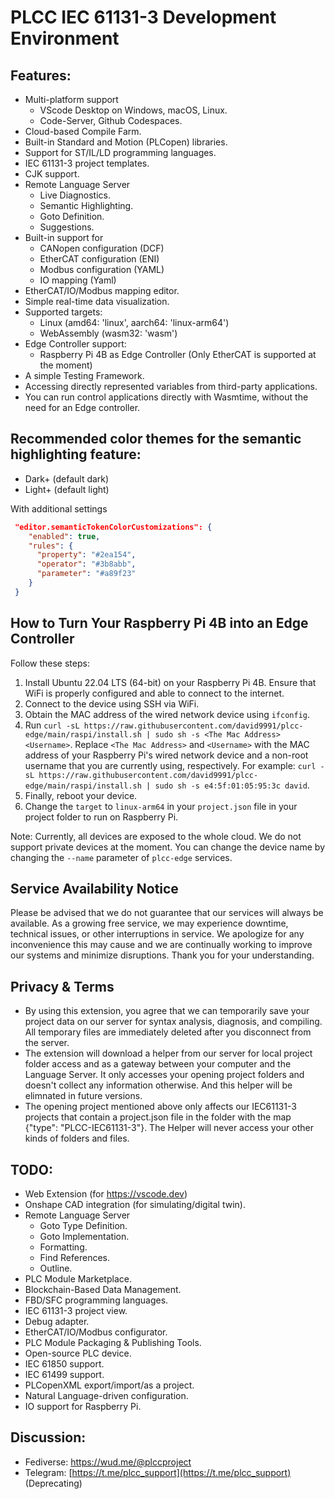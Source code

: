 # PLCC IEC 61131-3 Development Environment

## Features:
- Multi-platform support
  - VScode Desktop on Windows, macOS, Linux.
  - Code-Server, Github Codespaces.
- Cloud-based Compile Farm.
- Built-in Standard and Motion (PLCopen) libraries.
- Support for ST/IL/LD programming languages.
- IEC 61131-3 project templates.
- CJK support.
- Remote Language Server
  - Live Diagnostics.
  - Semantic Highlighting.
  - Goto Definition.
  - Suggestions.
- Built-in support for
  - CANopen configuration (DCF)
  - EtherCAT configuration (ENI)
  - Modbus configuration (YAML)
  - IO mapping (Yaml)
- EtherCAT/IO/Modbus mapping editor.
- Simple real-time data visualization.
- Supported targets:
  - Linux (amd64: 'linux', aarch64: 'linux-arm64')
  - WebAssembly (wasm32: 'wasm')
- Edge Controller support:
    - Raspberry Pi 4B as Edge Controller (Only EtherCAT is supported at the moment)
- A simple Testing Framework.
- Accessing directly represented variables from third-party applications.
- You can run control applications directly with Wasmtime, without the need for an Edge controller.

## Recommended color themes for the semantic highlighting feature:
- Dark+ (default dark)
- Light+ (default light)

With additional settings
```json
 "editor.semanticTokenColorCustomizations": {
    "enabled": true,
    "rules": {
      "property": "#2ea154",
      "operator": "#3b8abb",
      "parameter": "#a89f23"
    }
 }

```

## How to Turn Your Raspberry Pi 4B into an Edge Controller

Follow these steps:

1. Install Ubuntu 22.04 LTS (64-bit) on your Raspberry Pi 4B. Ensure that WiFi is properly configured and able to connect to the internet.
2. Connect to the device using SSH via WiFi.
3. Obtain the MAC address of the wired network device using `ifconfig`.
4. Run `curl -sL https://raw.githubusercontent.com/david9991/plcc-edge/main/raspi/install.sh | sudo sh -s <The Mac Address> <Username>`. Replace `<The Mac Address>` and `<Username>` with the MAC address of your Raspberry Pi's wired network device and a non-root username that you are currently using, respectively. For example: `curl -sL https://raw.githubusercontent.com/david9991/plcc-edge/main/raspi/install.sh | sudo sh -s e4:5f:01:05:95:3c david`.
5. Finally, reboot your device.
6. Change the `target` to `linux-arm64` in your `project.json` file in your project folder to run on Raspberry Pi.

Note: Currently, all devices are exposed to the whole cloud. We do not support private devices at the moment. You can change the device name by changing the `--name` parameter of `plcc-edge` services.


## Service Availability Notice
Please be advised that we do not guarantee that our services will always be available. As a growing free service, we may experience downtime, technical issues, or other interruptions in service. We apologize for any inconvenience this may cause and we are continually working to improve our systems and minimize disruptions. Thank you for your understanding.

## Privacy & Terms

- By using this extension, you agree that we can temporarily save your project data on our server for syntax analysis, diagnosis, and compiling. All temporary files are immediately deleted after you disconnect from the server.
- The extension will download a helper from our server for local project folder access and as a gateway between your computer and the Language Server. It only accesses your opening project folders and doesn't collect any information otherwise. And this helper will be elimnated in future versions.
- The opening project mentioned above only affects our IEC61131-3 projects that contain a project.json file in the folder with the map {"type": "PLCC-IEC61131-3"}. The Helper will never access your other kinds of folders and files.

## TODO:
- Web Extension (for https://vscode.dev)
- Onshape CAD integration (for simulating/digital twin).
- Remote Language Server
    - Goto Type Definition.
    - Goto Implementation.
    - Formatting.
    - Find References.
    - Outline.
- PLC Module Marketplace.
- Blockchain-Based Data Management.
- FBD/SFC programming languages.
- IEC 61131-3 project view.
- Debug adapter.
- EtherCAT/IO/Modbus configurator.
- PLC Module Packaging & Publishing Tools.
- Open-source PLC device.
- IEC 61850 support.
- IEC 61499 support.
- PLCopenXML export/import/as a project.
- Natural Language-driven configuration.
- IO support for Raspberry Pi.

## Discussion:

- Fediverse: https://wud.me/@plccproject
- Telegram: [https://t.me/plcc_support](https://t.me/plcc_support) (Deprecating)
